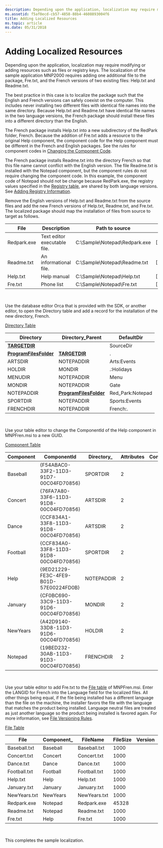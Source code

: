 ```yaml
---
description: Depending upon the application, localization may require modifying or adding resources such as files or registry keys.
ms.assetid: f5af0ecd-cb57-4858-88b4-4608893004f6
title: Adding Localized Resources
ms.topic: article
ms.date: 05/31/2018
---
```


# Adding Localized Resources

Depending upon the application, localization may require modifying or adding resources such as files or registry keys. The localization of the sample application MNP2000 requires adding one additional file to the package, Fre.txt, and the French versions of two existing files: Help.txt and Readme.txt.

The best practice in this case is to localize the package such that the English and French versions can safely coexist on the computer. This includes never installing two different files with identical file names into the same directory. Because Help.txt and Readme.txt have identical file names in the two language versions, the French package should install these files into a different directory than the English.

The French package installs Help.txt into a new subdirectory of the RedPark folder, French. Because the addition of Fre.txt adds a resource to the original Help component, the component code for the Help component must be different in the French and English packages. See the rules for component codes in [Changing the Component Code](changing-the-component-code.md).

The French package installs Readme.txt into the directory French so that this file name cannot conflict with the English version. The file Readme.txt is installed with the Notepad component, but the component rules do not require changing the component code. In this example, the component code of Notepad should not be change because RedPark.exe, the registry values specified in the [Registry table](registry-table.md), are shared by both language versions. See [Adding Registry Information](adding-registry-information.md).

Remove the English versions of Help.txt and Readme.txt from the source files and add the new French versions of Help.txt, Readme.txt, and Fre.txt. The localized package should map the installation of files from source to target as follows.



| File        | Description                  | Path to source                   | Path to target                                         |
|-------------|------------------------------|----------------------------------|--------------------------------------------------------|
| Redpark.exe | Text editor executable file. | C:\\Sample\\Notepad\\Redpark.exe | \[ProgramFilesFolder\]\\Red\_Park\\French\\Redpark.exe |
| Readme.txt  | An informational file.       | C:\\Sample\\Notepad\\Readme.txt  | \[ProgramFilesFolder\]\\Red\_Park\\French\\Readme.txt  |
| Help.txt    | Help manual                  | C:\\Sample\\Notepad\\Help.txt    | \[ProgramFilesFolder\]\\Red\_Park\\French\\Help.txt    |
| Fre.txt     | Phone list                   | C:\\Sample\\Notepad\\Fre.txt     | \[ProgramFilesFolder\]\\Red\_Park\\French\\Fre.txt     |



 

Use the database editor Orca that is provided with the SDK, or another editor, to open the Directory table and add a record for the installation of the new directory, French.

[Directory Table](directory-table.md)



| Directory                                        | Directory\_Parent                                | DefaultDir        |
|--------------------------------------------------|--------------------------------------------------|-------------------|
| [**TARGETDIR**](targetdir.md)                   |                                                  | SourceDir         |
| [**ProgramFilesFolder**](programfilesfolder.md) | [**TARGETDIR**](targetdir.md)                   | .                 |
| ARTSDIR                                          | NOTEPADDIR                                       | Arts:Events       |
| HOLDIR                                           | MONDIR                                           | .:Holidays        |
| MENUDIR                                          | NOTEPADDIR                                       | Menu              |
| MONDIR                                           | NOTEPADDIR                                       | Gate              |
| NOTEPADDIR                                       | [**ProgramFilesFolder**](programfilesfolder.md) | Red\_Park:Notepad |
| SPORTDIR                                         | NOTEPADDIR                                       | Sports:Events     |
| FRENCHDIR                                        | NOTEPADDIR                                       | French:.          |



 

Use your table editor to change the ComponentId of the Help component in MNPFren.msi to a new GUID.

[Component Table](component-table.md)



| Component | ComponentId                            | Directory\_ | Attributes | Condition | Keypath      |
|-----------|----------------------------------------|-------------|------------|-----------|--------------|
| Baseball  | {F54ABAC0-33F2-11D3-91D7-00C04FD70856} | SPORTDIR    | 2          |           | Baseball.txt |
| Concert   | {76FA7A80-33F6-11D3-91D8-00C04FD70856} | ARTSDIR     | 2          |           | Concert.txt  |
| Dance     | {CCF834A1-33F8-11D3-91D8-00C04FD70856} | ARTSDIR     | 2          |           | Dance.txt    |
| Football  | {CCF834A0-33F8-11D3-91D8-00C04FD70856} | SPORTDIR    | 2          |           | Football.txt |
| Help      | {9ED21229-FE3C-4FE9-B01D-57E00224FD0B} | NOTEPADDIR  | 2          |           | Help.txt     |
| January   | {CF0BC690-33C9-11D3-91D6-00C04FD70856} | MONDIR      | 2          |           | January.txt  |
| NewYears  | {A42D9140-33D8-11D3-91D6-00C04FD70856} | HOLDIR      | 2          |           | NewYears.txt |
| Notepad   | {19BED232-30AB-11D3-91D3-00C04FD70856} | FRENCHDIR   | 2          |           | Redpark.exe  |



 

Use your table editor to add Fre.txt to the [File table](file-table.md) of MNPFren.msi. Enter the LANGID for French into the Language field for the localized files. All other things being equal, if the file being installed has a different language than the file on the machine, the installer favors the file with the language that matches the product being installed. Language neutral files are treated as just another language so the product being installed is favored again. For more information, see [File Versioning Rules](file-versioning-rules.md).

[File Table](file-table.md)



| File         | Component\_ | FileName     | FileSize | Version | Language | Attributes | Sequence |
|--------------|-------------|--------------|----------|---------|----------|------------|----------|
| Baseball.txt | Baseball    | Baseball.txt | 1000     |         |          | 0          | 1        |
| Concert.txt  | Concert     | Concert.txt  | 1000     |         |          | 0          | 1        |
| Dance.txt    | Dance       | Dance.txt    | 1000     |         |          | 0          | 1        |
| Football.txt | Football    | Football.txt | 1000     |         |          | 0          | 1        |
| Help.txt     | Help        | Help.txt     | 1000     |         | 1036     | 0          | 1        |
| January.txt  | January     | January.txt  | 1000     |         |          | 0          | 1        |
| NewYears.txt | NewYears    | NewYears.txt | 1000     |         |          | 0          | 1        |
| Redpark.exe  | Notepad     | Redpark.exe  | 45328    |         |          | 0          | 1        |
| Readme.txt   | Notepad     | Readme.txt   | 1000     |         | 1036     | 0          | 1        |
| Fre.txt      | Help        | Fre.txt      | 1000     |         | 1036     | 0          | 1        |



 

This completes the sample localization.

 

 



